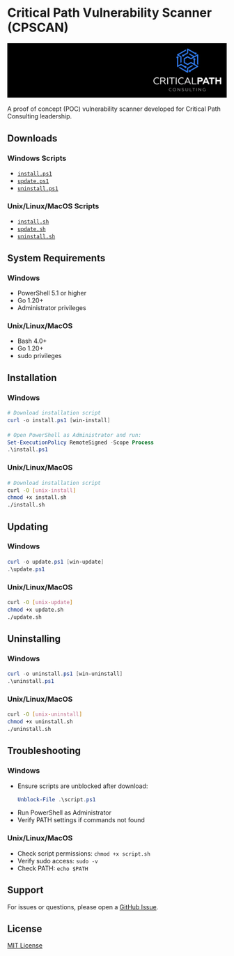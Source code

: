 # Critical Path Vulnerability Scanner (CPSCAN)

![Critical Path][logo]

[logo]: /images/critical_path.jpg "Critical Path Logo"

A proof of concept (POC) vulnerability scanner developed for Critical Path Consulting leadership.

## Downloads

### Windows Scripts
- [`install.ps1`][win-install]
- [`update.ps1`][win-update]
- [`uninstall.ps1`][win-uninstall]

[win-install]: https://raw.githubusercontent.com/username/cpscan/main/scripts/windows/install.ps1
[win-update]: https://raw.githubusercontent.com/username/cpscan/main/scripts/windows/update.ps1
[win-uninstall]: https://raw.githubusercontent.com/username/cpscan/main/scripts/windows/uninstall.ps1

### Unix/Linux/MacOS Scripts
- [`install.sh`][unix-install]
- [`update.sh`][unix-update]
- [`uninstall.sh`][unix-uninstall]

[unix-install]: https://raw.githubusercontent.com/username/cpscan/main/scripts/unix/install.sh
[unix-update]: https://raw.githubusercontent.com/username/cpscan/main/scripts/unix/update.sh
[unix-uninstall]: https://raw.githubusercontent.com/username/cpscan/main/scripts/unix/uninstall.sh

## System Requirements

### Windows
- PowerShell 5.1 or higher
- Go 1.20+
- Administrator privileges

### Unix/Linux/MacOS
- Bash 4.0+
- Go 1.20+
- sudo privileges

## Installation

### Windows
```powershell
# Download installation script
curl -o install.ps1 [win-install]

# Open PowerShell as Administrator and run:
Set-ExecutionPolicy RemoteSigned -Scope Process
.\install.ps1
```

### Unix/Linux/MacOS
```bash
# Download installation script
curl -O [unix-install]
chmod +x install.sh
./install.sh
```

## Updating

### Windows
```powershell
curl -o update.ps1 [win-update]
.\update.ps1
```

### Unix/Linux/MacOS
```bash
curl -O [unix-update]
chmod +x update.sh
./update.sh
```

## Uninstalling

### Windows
```powershell
curl -o uninstall.ps1 [win-uninstall]
.\uninstall.ps1
```

### Unix/Linux/MacOS
```bash
curl -O [unix-uninstall]
chmod +x uninstall.sh
./uninstall.sh
```

## Troubleshooting

### Windows
- Ensure scripts are unblocked after download:
  ```powershell
  Unblock-File .\script.ps1
  ```
- Run PowerShell as Administrator
- Verify PATH settings if commands not found

### Unix/Linux/MacOS
- Check script permissions: `chmod +x script.sh`
- Verify sudo access: `sudo -v`
- Check PATH: `echo $PATH`

## Support
For issues or questions, please open a [GitHub Issue][issues].

[issues]: https://github.com/username/cpscan/issues

## License
[MIT License](LICENSE)
